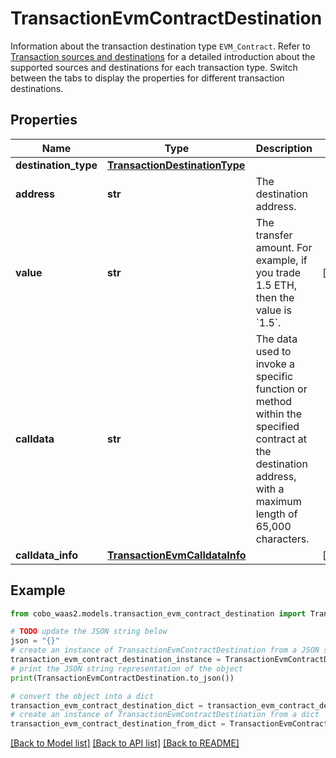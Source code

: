 # TransactionEvmContractDestination

Information about the transaction destination type `EVM_Contract`. Refer to [Transaction sources and destinations](https://www.cobo.com/developers/v2/guides/transactions/sources-and-destinations) for a detailed introduction about the supported sources and destinations for each transaction type.  Switch between the tabs to display the properties for different transaction destinations. 

## Properties

Name | Type | Description | Notes
------------ | ------------- | ------------- | -------------
**destination_type** | [**TransactionDestinationType**](TransactionDestinationType.md) |  | 
**address** | **str** | The destination address. | 
**value** | **str** | The transfer amount. For example, if you trade 1.5 ETH, then the value is &#x60;1.5&#x60;.  | [optional] 
**calldata** | **str** | The data used to invoke a specific function or method within the specified contract at the destination address, with a maximum length of 65,000 characters.  | 
**calldata_info** | [**TransactionEvmCalldataInfo**](TransactionEvmCalldataInfo.md) |  | [optional] 

## Example

```python
from cobo_waas2.models.transaction_evm_contract_destination import TransactionEvmContractDestination

# TODO update the JSON string below
json = "{}"
# create an instance of TransactionEvmContractDestination from a JSON string
transaction_evm_contract_destination_instance = TransactionEvmContractDestination.from_json(json)
# print the JSON string representation of the object
print(TransactionEvmContractDestination.to_json())

# convert the object into a dict
transaction_evm_contract_destination_dict = transaction_evm_contract_destination_instance.to_dict()
# create an instance of TransactionEvmContractDestination from a dict
transaction_evm_contract_destination_from_dict = TransactionEvmContractDestination.from_dict(transaction_evm_contract_destination_dict)
```
[[Back to Model list]](../README.md#documentation-for-models) [[Back to API list]](../README.md#documentation-for-api-endpoints) [[Back to README]](../README.md)


